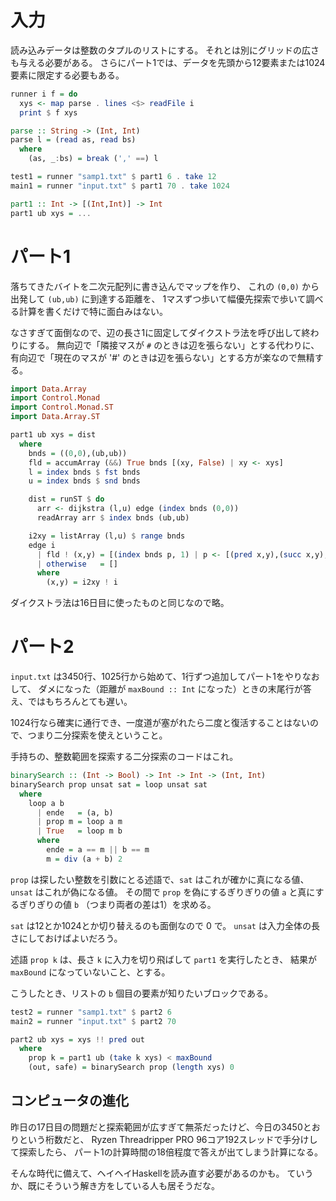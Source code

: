 # 入力

読み込みデータは整数のタプルのリストにする。
それとは別にグリッドの広さも与える必要がある。
さらにパート1では、データを先頭から12要素または1024要素に限定する必要もある。

```haskell
runner i f = do
  xys <- map parse . lines <$> readFile i
  print $ f xys

parse :: String -> (Int, Int)
parse l = (read as, read bs)
  where
    (as, _:bs) = break (',' ==) l

test1 = runner "samp1.txt" $ part1 6 . take 12
main1 = runner "input.txt" $ part1 70 . take 1024

part1 :: Int -> [(Int,Int)] -> Int
part1 ub xys = ...
```

# パート1

落ちてきたバイトを二次元配列に書き込んでマップを作り、
これの `(0,0)` から出発して `(ub,ub)` に到達する距離を、
1マスずつ歩いて幅優先探索で歩いて調べる計算を書くだけで特に面白みはない。

なさすぎて面倒なので、辺の長さ1に固定してダイクストラ法を呼び出して終わりにする。
無向辺で「隣接マスが `#` のときは辺を張らない」とする代わりに、
有向辺で「現在のマスが '#' のときは辺を張らない」とする方が楽なので無精する。

```haskell
import Data.Array
import Control.Monad
import Control.Monad.ST
import Data.Array.ST

part1 ub xys = dist
  where
    bnds = ((0,0),(ub,ub))
    fld = accumArray (&&) True bnds [(xy, False) | xy <- xys]
    l = index bnds $ fst bnds
    u = index bnds $ snd bnds

    dist = runST $ do
      arr <- dijkstra (l,u) edge (index bnds (0,0))
      readArray arr $ index bnds (ub,ub)

    i2xy = listArray (l,u) $ range bnds
    edge i
      | fld ! (x,y) = [(index bnds p, 1) | p <- [(pred x,y),(succ x,y),(x,pred y),(x,succ y)], inRange bnds p]
      | otherwise   = []
      where
        (x,y) = i2xy ! i
```

ダイクストラ法は16日目に使ったものと同じなので略。

# パート2

`input.txt` は3450行、1025行から始めて、1行ずつ追加してパート1をやりなおして、
ダメになった（距離が `maxBound :: Int` になった）ときの末尾行が答え、ではもちろんとても遅い。

1024行なら確実に通行でき、一度道が塞がれたら二度と復活することはないので、つまり二分探索を使えということ。

手持ちの、整数範囲を探索する二分探索のコードはこれ。

```haskell
binarySearch :: (Int -> Bool) -> Int -> Int -> (Int, Int)
binarySearch prop unsat sat = loop unsat sat
  where
    loop a b
      | ende   = (a, b)
      | prop m = loop a m
      | True   = loop m b
      where
        ende = a == m || b == m
        m = div (a + b) 2
```

`prop` は探したい整数を引数にとる述語で、`sat` はこれが確かに真になる値、`unsat` はこれが偽になる値。
その間で `prop` を偽にするぎりぎりの値 `a` と真にするぎりぎりの値 `b` （つまり両者の差は1）を求める。

`sat` は12とか1024とか切り替えるのも面倒なので 0 で。
`unsat` は入力全体の長さにしておけばよいだろう。

述語 `prop k` は、長さ `k` に入力を切り飛ばして `part1` を実行したとき、
結果が `maxBound` になっていないこと、とする。

こうしたとき、リストの `b` 個目の要素が知りたいブロックである。

```haskell
test2 = runner "samp1.txt" $ part2 6
main2 = runner "input.txt" $ part2 70

part2 ub xys = xys !! pred out
  where
    prop k = part1 ub (take k xys) < maxBound
    (out, safe) = binarySearch prop (length xys) 0
```

## コンピュータの進化

昨日の17日目の問題だと探索範囲が広すぎて無茶だったけど、今日の3450とおりという桁数だと、
Ryzen Threadripper PRO 96コア192スレッドで手分けして探索したら、
パート1の計算時間の18倍程度で答えが出てしまう計算になる。

そんな時代に備えて、ヘイヘイHaskellを読み直す必要があるのかも。
ていうか、既にそういう解き方をしている人も居そうだな。
